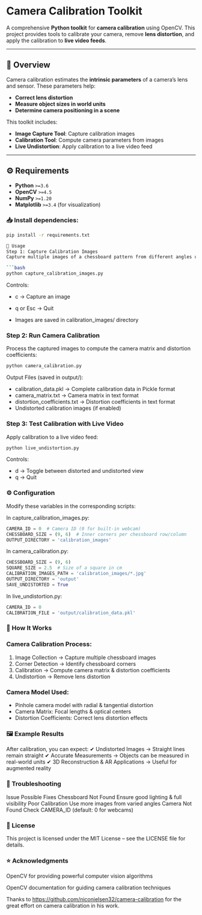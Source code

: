 # Camera Calibration Toolkit

A comprehensive **Python toolkit** for **camera calibration** using OpenCV. This project provides tools to calibrate your camera, remove **lens distortion**, and apply the calibration to **live video feeds**.

---

## 📌 **Overview**
Camera calibration estimates the **intrinsic parameters** of a camera’s lens and sensor. These parameters help:
- **Correct lens distortion**
- **Measure object sizes in world units**
- **Determine camera positioning in a scene**

This toolkit includes:
- **Image Capture Tool**: Capture calibration images
- **Calibration Tool**: Compute camera parameters from images
- **Live Undistortion**: Apply calibration to a live video feed

---

## ⚙ **Requirements**
- **Python** `>=3.6`
- **OpenCV** `>=4.5`
- **NumPy** `>=1.20`
- **Matplotlib** `>=3.4` (for visualization)

### 📥 Install dependencies:
```bash
pip install -r requirements.txt

🚀 Usage
Step 1: Capture Calibration Images
Capture multiple images of a chessboard pattern from different angles using:

```bash
python capture_calibration_images.py
```
Controls:
- c → Capture an image

- q or Esc → Quit

- Images are saved in calibration_images/ directory

### Step 2: Run Camera Calibration
Process the captured images to compute the camera matrix and distortion coefficients:

```bash
python camera_calibration.py
```
Output Files (saved in output/):
- calibration_data.pkl → Complete calibration data in Pickle format
- camera_matrix.txt → Camera matrix in text format
- distortion_coefficients.txt → Distortion coefficients in text format
- Undistorted calibration images (if enabled)

### Step 3: Test Calibration with Live Video
Apply calibration to a live video feed:

```bash
python live_undistortion.py
```
Controls:
- d → Toggle between distorted and undistorted view
- q → Quit

### ⚙ Configuration
Modify these variables in the corresponding scripts:

In capture_calibration_images.py:
```python
CAMERA_ID = 0  # Camera ID (0 for built-in webcam)
CHESSBOARD_SIZE = (9, 6)  # Inner corners per chessboard row/column
OUTPUT_DIRECTORY = 'calibration_images'
```
In camera_calibration.py:
```python
CHESSBOARD_SIZE = (9, 6)
SQUARE_SIZE = 2.5  # Size of a square in cm
CALIBRATION_IMAGES_PATH = 'calibration_images/*.jpg'
OUTPUT_DIRECTORY = 'output'
SAVE_UNDISTORTED = True
```
In live_undistortion.py:
```python
CAMERA_ID = 0
CALIBRATION_FILE = 'output/calibration_data.pkl'
```
### 📸 How It Works
### Camera Calibration Process:
1. Image Collection → Capture multiple chessboard images
2. Corner Detection → Identify chessboard corners
3. Calibration → Compute camera matrix & distortion coefficients
4. Undistortion → Remove lens distortion

### Camera Model Used:
- Pinhole camera model with radial & tangential distortion
- Camera Matrix: Focal lengths & optical centers
- Distortion Coefficients: Correct lens distortion effects
### 🖼 Example Results
After calibration, you can expect: ✔ Undistorted Images → Straight lines remain straight ✔ Accurate Measurements → Objects can be measured in real-world units ✔ 3D Reconstruction & AR Applications → Useful for augmented reality

### 🔧 Troubleshooting
Issue	Possible Fixes
Chessboard Not Found	Ensure good lighting & full visibility
Poor Calibration	Use more images from varied angles
Camera Not Found	Check CAMERA_ID (default: 0 for webcams)
### 📜 License
This project is licensed under the MIT License – see the LICENSE file for details.

### ⭐ Acknowledgments
OpenCV for providing powerful computer vision algorithms

OpenCV documentation for guiding camera calibration techniques

Thanks to https://github.com/niconielsen32/camera-calibration for the great effort on camera calibration in his work.
